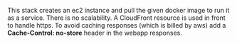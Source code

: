 This stack creates an ec2 instance and pull the given docker image to run it as a service. There is no scalability.
A CloudFront resource is used in front to handle https. To avoid caching responses (which is billed by aws) add a **Cache-Control: no-store** header in the webapp responses.

```

```